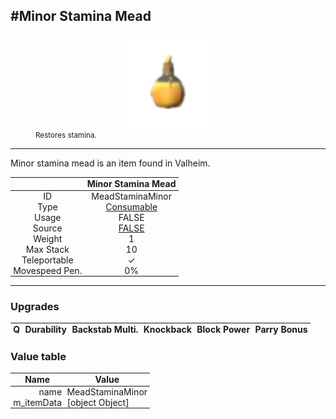 <meta property="og:title" content="Minor Stamina Mead - MoreValheim" /><meta property="og:type" content="website" /><meta property="og:image" content="/assets/minor_stamina_mead.png" /><meta property="og:description" content="Minor Stamina Mead is an item found in Valheim." /><meta name="theme-color" content="#546D78"><meta name="twitter:card" content="summary_large_image">
#Minor Stamina Mead
-------------
<style>img {width:20px;}.tb {width:150px;display: block;margin-left: auto;margin-right: auto;}</style>

<style>.md-typeset table:not([class]) th:not([align]) {min-width:unset!important;}</style>
<style>td{padding:0em 0.3em!important;text-align:center!important;border-left:.05rem solid var(--md-default-fg-color--lightest)}</style>

<style>th{padding:0.1em 0.3em!important;text-align:center!important;font-weight:bold}</style>

<style>pre{text-align:right!important}</style>
<style>table tr td:first-child {border-left: 0;};</style>

<figure><img src="/assets/minor_stamina_mead.png" class="tb" /><figcaption><small>Restores stamina.</small></figcaption></figure>

-------------

Minor stamina mead is an item found in Valheim.

|        | Minor Stamina Mead              |
| ----------- | ------------------------------------ |
| ID |MeadStaminaMinor
| Type | [Consumable](../../types/consumable)
| Usage | FALSE<br>
| Source | [FALSE](../../items/false)
| Weight | 1 |
| Max Stack | 10 |
| Teleportable | ✓
| Movespeed Pen. | 0%


-------------

### Upgrades
| Q | Durability | Backstab Multi. | Knockback | Block Power | Parry Bonus
| - | - | - | - | - | - 


### Value table
| Name | Value
| - | - |
| <div style="text-align:right">name</div> | <div style="text-align:left">MeadStaminaMinor</div> | 
| <div style="text-align:right">m_itemData</div> | <div style="text-align:left">[object Object]</div> | 